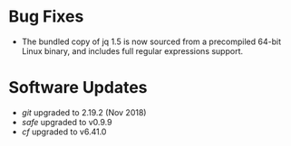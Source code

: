 # Bug Fixes

- The bundled copy of jq 1.5 is now sourced from a precompiled
  64-bit Linux binary, and includes full regular expressions
  support.

# Software Updates

- *git* upgraded to 2.19.2 (Nov 2018)
- *safe* upgraded to v0.9.9
- *cf* upgraded to v6.41.0
